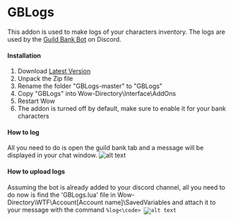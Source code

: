 # GBLogs
This addon is used to make logs of your characters inventory. The logs are used by the [Guild Bank Bot](https://top.gg/bot/782103493598117930) on Discord.
#### Installation
1. Download [Latest Version](https://github.com/AveDominiInferni/GBLogs/archive/refs/heads/master.zip)
2. Unpack the Zip file
3. Rename the folder "GBLogs-master" to "GBLogs"
4. Copy "GBLogs" into Wow-Directory\Interface\AddOns
5. Restart Wow
6. The addon is turned off by default, make sure to enable it for your bank characters
#### How to log
All you need to do is open the guild bank tab and a message will be displayed in your chat window.
![alt text](https://i.postimg.cc/dVQPq5Jx/logged.png)
#### How to upload logs
Assuming the bot is already added to your discord channel, all you need to do now is find the 'GBLogs.lua' file in Wow-Directory\WTF\Account\[Account name]\SavedVariables and attach it to your message with the command <code>%log<\code>
![alt text](https://i.postimg.cc/VNVWSknC/image-2021-04-05-101700.png)

